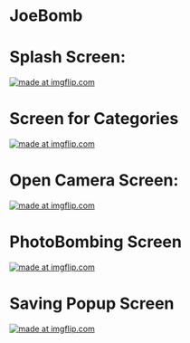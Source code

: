 # JoeBomb

# Splash Screen: 

<a href="https://imgflip.com/i/3pkr1n"><img src="https://i.imgflip.com/3pkr1n.jpg" title="made at imgflip.com"/></a>

# Screen for Categories 

<a href="https://imgflip.com/i/3pkrdc"><img src="https://i.imgflip.com/3pkrdc.jpg" title="made at imgflip.com"/></a>

# Open Camera Screen: 

<a href="https://imgflip.com/i/3pkt9q"><img src="https://i.imgflip.com/3pkt9q.jpg" title="made at imgflip.com"/></a>

# PhotoBombing Screen 

<a href="https://imgflip.com/i/3pktdh"><img src="https://i.imgflip.com/3pktdh.jpg" title="made at imgflip.com"/></a>

# Saving Popup Screen 

<a href="https://imgflip.com/i/3pkthc"><img src="https://i.imgflip.com/3pkthc.jpg" title="made at imgflip.com"/></a>



